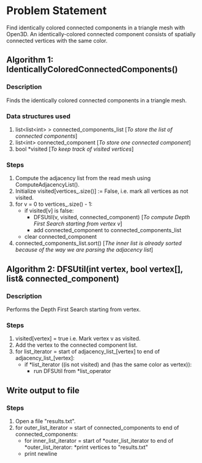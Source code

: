 # Problem Statement
Find identically colored connected components in a triangle mesh with Open3D. An identically-colored connected component consists of spatially connected vertices with the same color.

## Algorithm 1: IdenticallyColoredConnectedComponents()
### Description
Finds the identically colored connected components in a triangle mesh.

### Data structures used 
1. list\<list\<int\> \> connected_components_list    [_To store the list of connected components_]
2. list\<int\> connected_component                 [_To store one connected component_]
3. bool *visited                                 [_To keep track of visited vertices_]

### Steps
1. Compute the adjacency list from the read mesh using ComputeAdjacencyList().
2. Initialize visited[vertices_.size()] := False, i.e. mark all vertices as not visited. 
3. for v = 0 to vertices_.size() - 1:
    * if visited[v] is false:
        * DFSUtil(v, visited, connected_component)     [_To compute Depth First Search starting from vertex v_]
        * add connected_component to connected_components_list
    * clear connected_component
4. connected_components_list.sort()                [_The inner list is already sorted because of the way we are parsing the adjacency list_]

## Algorithm 2: DFSUtil(int vertex, bool vertex[], list<int>& connected_component)
### Description
Performs the Depth First Search starting from vertex.

### Steps
1. visited[vertex] = true i.e. Mark vertex v as visited.
2. Add the vertex to the connected component list.
3. for list_iterator = start of adjacency_list_[vertex] to end of adjacency_list_[vertex]:
    * if \*list_iterator ((is not visited) and (has the same color as vertex)):
        * run DFSUtil from \*list_operator

## Write output to file
### Steps
1. Open a file "results.txt".
2. for outer_list_iterator = start of connected_components to end of connected_components:
    * for inner_list_iterator = start of *outer_list_iterator to end of *outer_list_iterator:
        *print vertices to "results.txt"
    * print newline
